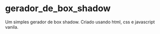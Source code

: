 ﻿# gerador_de_box_shadow
Um simples gerador de box shadow.
Criado usando html, css e javascript vanila.
